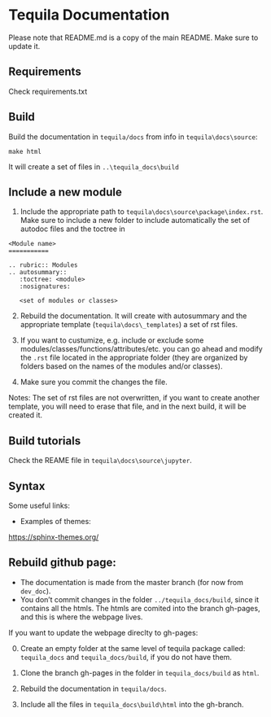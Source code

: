 # Tequila Documentation

Please note that README.md is a copy of the main README.
Make sure to update it.

## Requirements

Check requirements.txt

## Build

Build the documentation in `tequila/docs` from info in `tequila\docs\source`:

```
make html
```

It will create a set of files in `..\tequila_docs\build`

## Include a new module
 
1. Include the appropriate path to `tequila\docs\source\package\index.rst`. 
Make sure to include a new folder to include automatically
the set of autodoc files and the toctree in

```
<Module name>
===========

.. rubric:: Modules
.. autosummary::
   :toctree: <module>
   :nosignatures:
   
   <set of modules or classes>
```

2. Rebuild the documentation. 
It will create with autosummary and the appropriate template (`tequila\docs\_templates`) a set of rst files.

3. If you want to custumize, e.g. include or exclude some modules/classes/functions/attributes/etc.
you can go ahead and modify the `.rst` file located in the appropriate folder (they are organized by folders based on the names of the modules and/or classes).

4. Make sure you commit the changes the file.

Notes: The set of rst files are not overwritten, if you want to create another template, you will need to
erase that file, and in the next build, it will be created it.

## Build tutorials

Check the REAME file in `tequila\docs\source\jupyter`.

## Syntax

Some useful links:

* Examples of themes:

https://sphinx-themes.org/

## Rebuild github page:

* The documentation is made from the master branch (for now from `dev_doc`).
* You don’t commit changes in the folder `../tequila_docs/build`, since it contains all the htmls.
The htmls are comited into the branch gh-pages, and this is where the webpage lives.

If you want to update the webpage direclty to gh-pages:

0. Create an empty folder at the same level of tequila package called:
`tequila_docs` and `tequila_docs/build`, if you do not have them.

1. Clone the branch gh-pages in the folder in `tequila_docs/build` as `html`.

2. Rebuild the documentation in `tequila/docs`.

3. Include all the files in `tequila_docs\build\html` into the gh-branch.


